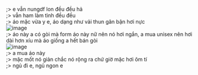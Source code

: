 ;> e vẫn nungdf lon đều đều hả<br>
;> vẫn ham làm tình đều đều<br>
;> áo mặc vừa y e, áo dạng như vải thun gân bận hơi nực<br>
![image](https://github.com/user-attachments/assets/e776dc21-67d0-421c-a94e-cda1cfc954ff)<br>
;> áo này a có gòi mà form áo này nữ nên nó hơi ngắn, a mua unisex nên hơi dài hơn xíu mà áo giống a hết bán gòi<br>
![image](https://github.com/user-attachments/assets/f1c05a9f-88fe-4d9c-8afe-b68324e565c6)<br>
;> a mua áo này<br>
;> mặc mốt nó giản chắc nó rộng ra chứ giờ mặc hơi ôm tí<br>
;> ngủ đi e, ngủ ngon e
